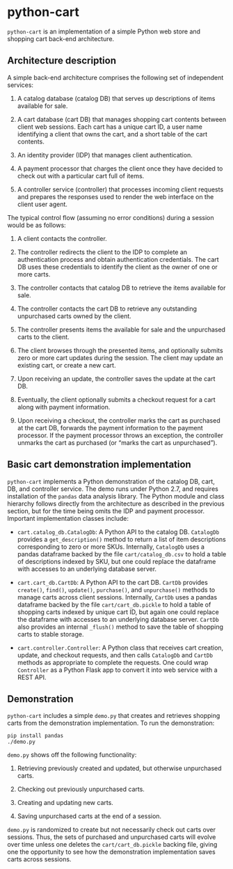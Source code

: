# python-cart

`python-cart` is an implementation of a simple Python web store and shopping cart back-end architecture.

## Architecture description

A simple back-end architecture comprises the following set of independent services:

1. A catalog database (catalog DB) that serves up descriptions of items available for sale.

1. A cart database (cart DB) that manages shopping cart contents between client web sessions. Each cart has a unique cart ID, a user name identifying a client that owns the cart, and a short table of the cart contents.

1. An identity provider (IDP) that manages client authentication.

1. A payment processor that charges the client once they have decided to check out with a particular cart full of items.

1. A controller service (controller) that processes incoming client requests and prepares the responses used to render the web interface on the client user agent.

The typical control flow (assuming no error conditions) during a session would be as follows:

1. A client contacts the controller.

1. The controller redirects the client to the IDP to complete an authentication process and obtain authentication credentials. The cart DB uses these credentials to identify the client as the owner of one or more carts.

1. The controller contacts that catalog DB to retrieve the items available for sale.

1. The controller contacts the cart DB to retrieve any outstanding unpurchased carts owned by the client.

1. The controller presents items the available for sale and the unpurchased carts to the client.

1. The client browses through the presented items, and optionally submits zero or more cart updates during the session. The client may update an existing cart, or create a new cart.

1. Upon receiving an update, the controller saves the update at the cart DB.

1. Eventually, the client optionally submits a checkout request for a cart along with payment information.

1. Upon receiving a checkout, the controller marks the cart as purchased at the cart DB, forwards the payment information to the payment processor. If the payment processor throws an exception, the controller unmarks the cart as purchased (or “marks the cart as unpurchased”).

## Basic cart demonstration implementation

`python-cart` implements a Python demonstration of the catalog DB, cart, DB, and controller service. The demo runs under Python 2.7, and requires installation of the `pandas` data analysis library. The Python module and class hierarchy follows directly from the architecture as described in the previous section, but for the time being omits the IDP and payment processor. Important implementation classes include:

- `cart.catalog_db.CatalogDb`: A Python API to the catalog DB. `CatalogDb` provides a `get_description()` method to return a list of item descriptions corresponding to zero or more SKUs. Internally, `CatalogDb` uses a pandas dataframe backed by the file `cart/catalog_db.csv` to hold a table of descriptions indexed by SKU, but one could replace the dataframe with accesses to an underlying database server.

- `cart.cart_db.CartDb`: A Python API to the cart DB. `CartDb` provides `create()`, `find()`, `update()`, `purchase()`, and `unpurchase()` methods to manage carts across client sessions. Internally, `CartDb` uses a pandas dataframe backed by the file `cart/cart_db.pickle` to hold a table of shopping carts indexed by unique cart ID, but again one could replace the dataframe with accesses to an underlying database server. `CartDb` also provides an internal `_flush()` method to save the table of shopping carts to stable storage.

- `cart.controller.Controller`: A Python class that receives cart creation, update, and checkout requests, and then calls `CatalogDb` and `CartDb` methods as appropriate to complete the requests. One could wrap `Controller` as a Python Flask app to convert it into web service with a REST API.

## Demonstration

`python-cart` includes a simple `demo.py` that creates and retrieves shopping carts from the demonstration implementation. To run the demonstration:

```
pip install pandas
./demo.py
```

`demo.py` shows off the following functionality:

1. Retrieving previously created and updated, but otherwise unpurchased carts.

1. Checking out previously unpurchased carts.

1. Creating and updating new carts.

1. Saving unpurchased carts at the end of a session.

`demo.py` is randomized to create but not necessarily check out carts over sessions. Thus, the sets of purchased and unpurchased carts will evolve over time unless one deletes the `cart/cart_db.pickle` backing file, giving one the opportunity to see how the demonstration implementation saves carts across sessions.
